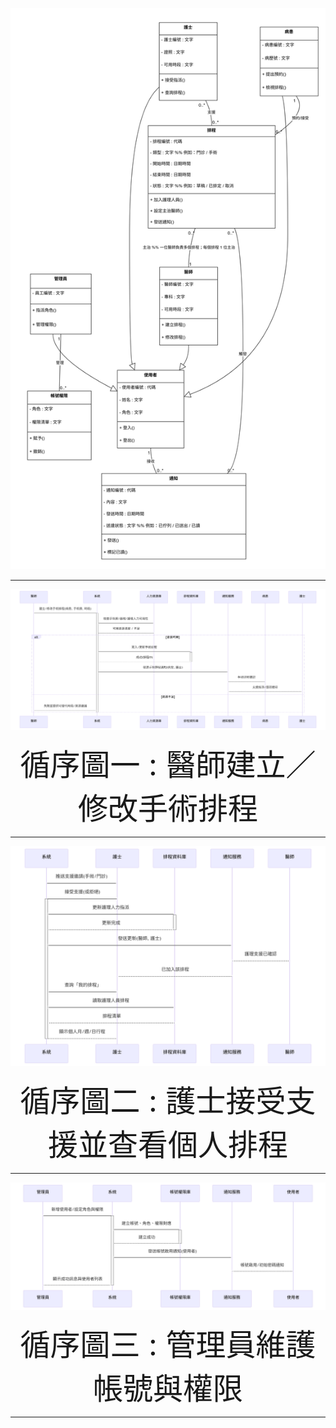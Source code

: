 ![UML類別圖](https://github.com/renhao1203/project/blob/main/UML%E9%A1%9E%E5%88%A5%E5%9C%96(%E6%B8%AC%E8%A9%A6).png)

---
![循序圖一](https://github.com/renhao1203/project/blob/main/%E5%BE%AA%E5%BA%8F%E5%9C%96%E4%B8%80.png)
<div align="center">
  <font size="7">循序圖一  : 醫師建立／修改手術排程</font>
</div>

---
![循序圖二](https://github.com/renhao1203/project/blob/main/%E5%BE%AA%E5%BA%8F%E5%9C%96%E4%BA%8C.png)
<div align="center">
  <font size="7">循序圖二  : 護士接受支援並查看個人排程</font>
</div>

---
![循序圖三](https://github.com/renhao1203/project/blob/main/%E5%BE%AA%E5%BA%8F%E5%9C%96%E4%B8%89.png)
<div align="center">
  <font size="7">循序圖三  : 管理員維護帳號與權限</font>
</div>

---
